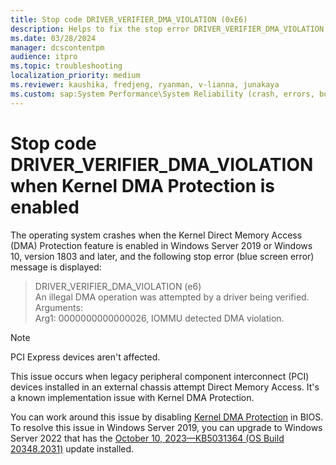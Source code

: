 ```yaml
---
title: Stop code DRIVER_VERIFIER_DMA_VIOLATION (0xE6)
description: Helps to fix the stop error DRIVER_VERIFIER_DMA_VIOLATION (0xE6) when kernel Direct Memory Access (DMA) protection is enabled.
ms.date: 03/28/2024
manager: dcscontentpm
audience: itpro
ms.topic: troubleshooting
localization_priority: medium
ms.reviewer: kaushika, fredjeng, ryanman, v-lianna, junakaya
ms.custom: sap:System Performance\System Reliability (crash, errors, bug check or Blue Screen, unexpected reboot), csstroubleshoot
---
```

# Stop code DRIVER_VERIFIER_DMA_VIOLATION when Kernel DMA Protection is enabled

The operating system crashes when the Kernel Direct Memory Access (DMA) Protection feature is enabled in Windows Server 2019 or Windows 10, version 1803 and later, and the following stop error (blue screen error) message is displayed:

> DRIVER_VERIFIER_DMA_VIOLATION (e6)  
An illegal DMA operation was attempted by a driver being verified.  
Arguments:  
Arg1: 0000000000000026, IOMMU detected DMA violation.

> [!NOTE]
> PCI Express devices aren't affected.

This issue occurs when legacy peripheral component interconnect (PCI) devices installed in an external chassis attempt Direct Memory Access. It's a known implementation issue with Kernel DMA Protection.

You can work around this issue by disabling [Kernel DMA Protection](/windows/security/information-protection/kernel-dma-protection-for-thunderbolt) in BIOS. To resolve this issue in Windows Server 2019, you can upgrade to Windows Server 2022 that has the [October 10, 2023—KB5031364 (OS Build 20348.2031)](https://support.microsoft.com/en-us/topic/october-10-2023-kb5031364-os-build-20348-2031-7f1d69e7-c468-4566-887a-1902af791bbc) update installed.
